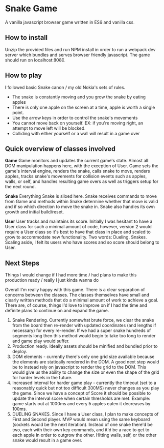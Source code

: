 # Snake Game

A vanilla javascript browser game written in ES6 and vanilla css.

## How to install

Unzip the provided files and run NPM install in order to run a webpack dev server which bundles and serves browser friendly javascript. The game should run on localhost:8080.

## How to play

I followed basic Snake canon / my old Nokia's sets of rules.

 - The snake is constantly moving and you grow the snake by eating apples
 - There is only one apple on the screen at a time, apple is worth a single point.
 - Use the arrow keys in order to control the snake's movements
 - You cannot move back on yourself. EX: if you're moving right, an attempt to move left will be blocked.
 - Colliding with either yourself or a wall will result in a game over

## Quick overview of classes involved

**Game**
Game monitors and updates the current game's state. Almost all DOM manipulation happens here, with the exception of User. Game sets the game's interval engine, renders the snake, calls snake to move, renders apples, tracks snake's movements for collision events such as apples, walls, or self, and handles resulting game overs as well as triggers setup for the next round.

**Snake**
Everything Snake is siloed here. Snake receives commands to move from Game and methods within Snake determine whether that move is valid and if so which direction to move the snake in. Snake also handles its own growth and initial build/reset.

**User**
User tracks and maintains its score. Initially I was hesitant to have a User class for such a minimal amount of code, however, version 2 would require a User class so it's best to have that class in place and scaled to grow to accommodate new functionality. Two words: Dueling. Snakes. Scaling aside, I felt its users who have scores and so score should belong to User.

## Next Steps
Things I would change if I had more time / had plans to make this production ready / really I just kinda wanna do

Overall I'm really happy with this game. There is a clear separation of concerns between the classes. The classes themselves have small and clearly written methods that do a minimal amount of work to achieve a goal. There are, of course, things I'd love to improve on if I had the time and definite plans to continue on and expand the game.

 1. Snake Rendering. Currently somewhat brute force, we clear the snake from the board then re-render with updated coordinates (and lengths if necessary) for every re-render.  If we had a super snake hundreds of segments long then this method would begin to take too long to render and game play would suffer.
 2. Production ready. Ideally assets should be minified and bundled prior to deploy.
 3. DOM elements - currently there's only one grid size available because the elements are statically rendered in the DOM. A good next step would be to instead rely on javascript to render the grid to the DOM. This would give us the ability to change the size or even the shape of the grid for harder levels in the future.
 4. Increased interval for harder game play - currently the timeout (set to a reasonably quick but not too difficult 300MS) never changes as you play the game. Since we have a concept of Score it should be possible to update the interval score when certain thresholds are met. Example: game starts out at 1000ms and every 5 apples eaten it decreases by 100ms.
 5. DUELING SNAKES. Since I have a User class, I plan to make concepts of First and Second player. MVP would mean using the same keyboard (sockets would be the next iteration). Instead of one snake there'd be two, each with their own key commands, and it'd be a race to get to each apple in order to outgrow the other. Hitting walls, self, or the other snake would result in a game over.
